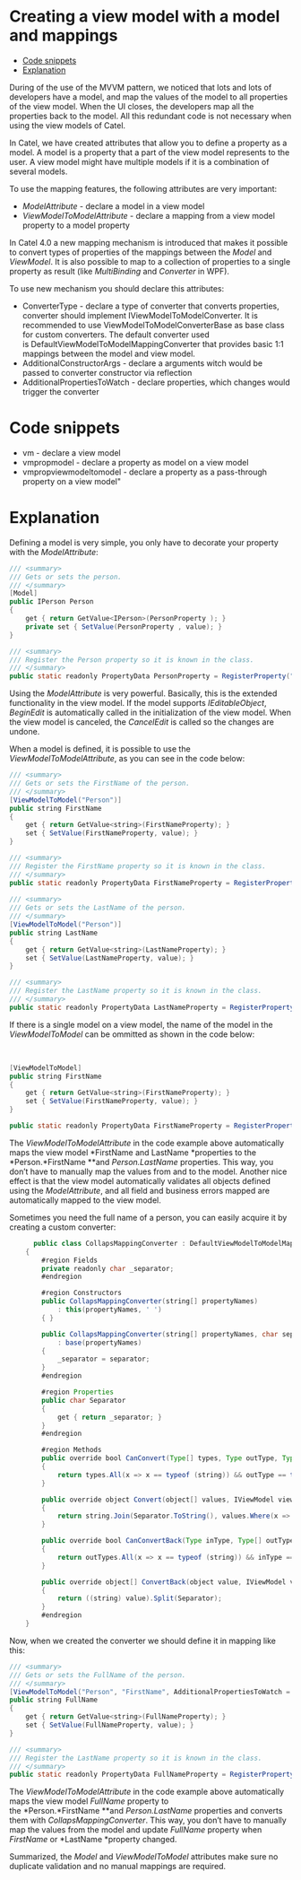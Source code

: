 # Creating a view model with a model and mappings

-   [Code snippets](#Creatingaviewmodelwithamodelandmappings-Codesnippets)
-   [Explanation](#Creatingaviewmodelwithamodelandmappings-Explanation)

During of the use of the MVVM pattern, we noticed that lots and lots of developers have a model, and map the values of the model to all properties of the view model. When the UI closes, the developers map all the properties back to the model. All this redundant code is not necessary when using the view models of Catel.

In Catel, we have created attributes that allow you to define a property as a model. A model is a property that a part of the view model represents to the user. A view model might have multiple models if it is a combination of several models.

To use the mapping features, the following attributes are very important:

-   *ModelAttribute* - declare a model in a view model
-   *ViewModelToModelAttribute* - declare a mapping from a view model property to a model property

In Catel 4.0 a new mapping mechanism is introduced that makes it possible to convert types of properties of the mappings between the *Model* and *ViewModel*. It is also possible to map to a collection of properties to a single property as result (like *MultiBinding* and *Converter* in WPF).

To use new mechanism you should declare this attributes:

-   ConverterType - declare a type of converter that converts properties, converter should implement IViewModelToModelConverter. It is recommended to use ViewModelToModelConverterBase as base class for custom converters. The default converter used is DefaultViewModelToModelMappingConverter that provides basic 1:1 mappings between the model and view model.
-   AdditionalConstructorArgs - declare a arguments witch would be passed to converter constructor via reflection
-   AdditionalPropertiesToWatch - declare properties, which changes would trigger the converter

# Code snippets

-   vm - declare a view model
-   vmpropmodel - declare a property as model on a view model
-   vmpropviewmodeltomodel - declare a property as a pass-through property on a view model"

# Explanation

Defining a model is very simple, you only have to decorate your property with the *ModelAttribute*:

``` {.java data-syntaxhighlighter-params="brush: java; gutter: false; theme: Confluence" data-theme="Confluence" style="brush: java; gutter: false; theme: Confluence"}
/// <summary>
/// Gets or sets the person.
/// </summary>
[Model]
public IPerson Person
{
    get { return GetValue<IPerson>(PersonProperty ); }
    private set { SetValue(PersonProperty , value); }
}

/// <summary>
/// Register the Person property so it is known in the class.
/// </summary>
public static readonly PropertyData PersonProperty = RegisterProperty("Person", typeof(IPerson));
```

Using the *ModelAttribute* is very powerful. Basically, this is the extended functionality in the view model. If the model supports *IEditableObject*, *BeginEdit* is automatically called in the initialization of the view model. When the view model is canceled, the *CancelEdit* is called so the changes are undone.

When a model is defined, it is possible to use the *ViewModelToModelAttribute*, as you can see in the code below:

``` {.java data-syntaxhighlighter-params="brush: java; gutter: false; theme: Confluence" data-theme="Confluence" style="brush: java; gutter: false; theme: Confluence"}
/// <summary>
/// Gets or sets the FirstName of the person.
/// </summary>
[ViewModelToModel("Person")]
public string FirstName
{
    get { return GetValue<string>(FirstNameProperty); }
    set { SetValue(FirstNameProperty, value); }
}

/// <summary>
/// Register the FirstName property so it is known in the class.
/// </summary>
public static readonly PropertyData FirstNameProperty = RegisterProperty("FirstName", typeof(string));
 
/// <summary>
/// Gets or sets the LastName of the person.
/// </summary>
[ViewModelToModel("Person")]
public string LastName
{
    get { return GetValue<string>(LastNameProperty); }
    set { SetValue(LastNameProperty, value); }
}

/// <summary>
/// Register the LastName property so it is known in the class.
/// </summary>
public static readonly PropertyData LastNameProperty = RegisterProperty("LastName", typeof(string));
```

If there is a single model on a view model, the name of the model in the *ViewModelToModel* can be ommitted as shown in the code below:

 

``` {.java data-syntaxhighlighter-params="brush: java; gutter: false; theme: Confluence" data-theme="Confluence" style="brush: java; gutter: false; theme: Confluence"}
[ViewModelToModel]
public string FirstName
{
    get { return GetValue<string>(FirstNameProperty); }
    set { SetValue(FirstNameProperty, value); }
}

public static readonly PropertyData FirstNameProperty = RegisterProperty("FirstName", typeof(string));
```

The *ViewModelToModelAttribute* in the code example above automatically maps the view model *FirstName and LastName *properties to the *Person.*FirstName **and *Person.LastName* properties. This way, you don’t have to manually map the values from and to the model. Another nice effect is that the view model automatically validates all objects defined using the *ModelAttribute*, and all field and business errors mapped are automatically mapped to the view model.

Sometimes you need the full name of a person, you can easily acquire it by creating a custom converter:

``` {.java data-syntaxhighlighter-params="brush: java; gutter: false; theme: Confluence" data-theme="Confluence" style="brush: java; gutter: false; theme: Confluence"}
      public class CollapsMappingConverter : DefaultViewModelToModelMappingConverter
    {
        #region Fields
        private readonly char _separator;
        #endregion

        #region Constructors
        public CollapsMappingConverter(string[] propertyNames)
            : this(propertyNames, ' ')
        { }

        public CollapsMappingConverter(string[] propertyNames, char separator = ' ')
            : base(propertyNames)
        {
            _separator = separator;
        }
        #endregion

        #region Properties
        public char Separator
        {
            get { return _separator; }
        }
        #endregion

        #region Methods
        public override bool CanConvert(Type[] types, Type outType, Type viewModelType)
        {
            return types.All(x => x == typeof (string)) && outType == typeof (string); //check that all input and output values are strings
        }

        public override object Convert(object[] values, IViewModel viewModel)
        {
            return string.Join(Separator.ToString(), values.Where(x => !string.IsNullOrWhiteSpace((string) x)));
        }

        public override bool CanConvertBack(Type inType, Type[] outTypes, Type viewModelType)
        {
            return outTypes.All(x => x == typeof (string)) && inType == typeof (string); //check that all input and output values are strings
        }

        public override object[] ConvertBack(object value, IViewModel viewModel)
        {
            return ((string) value).Split(Separator);
        }
        #endregion
    }
```

Now, when we created the converter we should define it in mapping like this:

``` {.java data-syntaxhighlighter-params="brush: java; gutter: false; theme: Confluence" data-theme="Confluence" style="brush: java; gutter: false; theme: Confluence"}
/// <summary>
/// Gets or sets the FullName of the person.
/// </summary>
[ViewModelToModel("Person", "FirstName", AdditionalPropertiesToWatch = new[] { "LastName" }, ConverterType = typeof(CollapsMappingConverter))]
public string FullName
{
    get { return GetValue<string>(FullNameProperty); }
    set { SetValue(FullNameProperty, value); }
}

/// <summary>
/// Register the LastName property so it is known in the class.
/// </summary>
public static readonly PropertyData FullNameProperty = RegisterProperty("FullName", typeof(string));
```

The *ViewModelToModelAttribute* in the code example above automatically maps the view model *FullName* property to the *Person.*FirstName **and *Person.LastName* properties and converts them with *CollapsMappingConverter*. This way, you don’t have to manually map the values from the model and update *FullName* property when *FirstName* or *LastName *property changed.

Summarized, the *Model* and *ViewModelToModel* attributes make sure no duplicate validation and no manual mappings are required.

 

